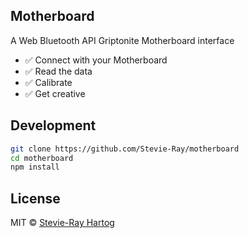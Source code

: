 ## Motherboard

A Web Bluetooth API Griptonite Motherboard interface

- ✅ Connect with your Motherboard
- ✅ Read the data
- ✅ Calibrate
- ✅ Get creative

## Development

```bash
git clone https://github.com/Stevie-Ray/motherboard
cd motherboard
npm install
```

## License

MIT © [Stevie-Ray Hartog](https://github.com/Stevie-Ray)

